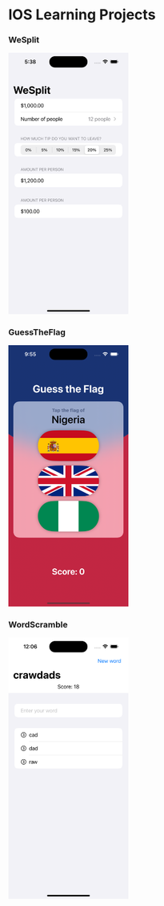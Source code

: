 # IOS Learning Projects

### WeSplit

<img src="./WeSplit/screenshot.png" width="240"/>

### GuessTheFlag

<img src="./GuessTheFlag/screenshot.png" width="240"/>

### WordScramble

<img src="./WordScramble/screenshot.png" width="240"/>
